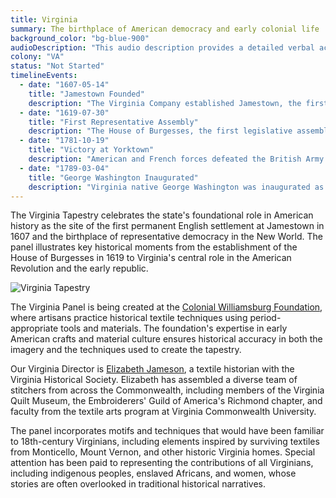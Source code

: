 ```yaml
---
title: Virginia
summary: The birthplace of American democracy and early colonial life
background_color: "bg-blue-900"
audioDescription: "This audio description provides a detailed verbal account of the Virginia Tapestry, which depicts the early colonial settlements, the House of Burgesses, and Virginia's pivotal role in the American Revolution."
colony: "VA"
status: "Not Started"
timelineEvents:
  - date: "1607-05-14"
    title: "Jamestown Founded"
    description: "The Virginia Company established Jamestown, the first permanent English settlement in North America, on a peninsula in the James River."
  - date: "1619-07-30"
    title: "First Representative Assembly"
    description: "The House of Burgesses, the first legislative assembly in the American colonies, convened for the first time in Jamestown, establishing the foundation for democratic government in America."
  - date: "1781-10-19"
    title: "Victory at Yorktown"
    description: "American and French forces defeated the British Army at the Battle of Yorktown, the last major land battle of the Revolutionary War, effectively securing American independence."
  - date: "1789-03-04"
    title: "George Washington Inaugurated"
    description: "Virginia native George Washington was inaugurated as the first President of the United States, beginning a tradition of Virginia-born presidents that would include Jefferson, Madison, and Monroe."
---
```


The Virginia Tapestry celebrates the state's foundational role in American history as the site of the first permanent English settlement at Jamestown in 1607 and the birthplace of representative democracy in the New World. The panel illustrates key historical moments from the establishment of the House of Burgesses in 1619 to Virginia's central role in the American Revolution and the early republic.

![Virginia Tapestry](/content/tapestries/virginia/virginia-tapestry-main.jpg)

The Virginia Panel is being created at the [Colonial Williamsburg Foundation](/team/historical-partners/#colonial-williamsburg), where artisans practice historical textile techniques using period-appropriate tools and materials. The foundation's expertise in early American crafts and material culture ensures historical accuracy in both the imagery and the techniques used to create the tapestry.

Our Virginia Director is [Elizabeth Jameson](/team/state-directors/#elizabeth-jameson), a textile historian with the Virginia Historical Society. Elizabeth has assembled a diverse team of stitchers from across the Commonwealth, including members of the Virginia Quilt Museum, the Embroiderers' Guild of America's Richmond chapter, and faculty from the textile arts program at Virginia Commonwealth University.

The panel incorporates motifs and techniques that would have been familiar to 18th-century Virginians, including elements inspired by surviving textiles from Monticello, Mount Vernon, and other historic Virginia homes. Special attention has been paid to representing the contributions of all Virginians, including indigenous peoples, enslaved Africans, and women, whose stories are often overlooked in traditional historical narratives.

